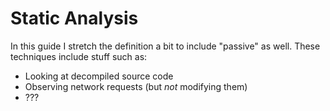 # Static Analysis

In this guide I stretch the definition a bit to include "passive" as well. These techniques include stuff such as:

* Looking at decompiled source code
* Observing network requests (but _not_ modifying them)
* ???